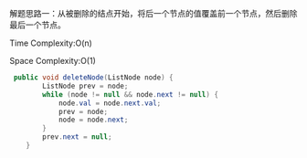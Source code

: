  解题思路一：从被删除的结点开始，将后一个节点的值覆盖前一个节点，然后删除最后一个节点。

Time Complexity:O(n)

Space Complexity:O(1)

```java
 public void deleteNode(ListNode node) {
        ListNode prev = node;
        while (node != null && node.next != null) {
            node.val = node.next.val;
            prev = node;
            node = node.next;
        } 
        prev.next = null;
    }
```

